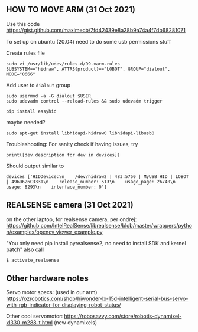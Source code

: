 
## HOW TO MOVE ARM (31 Oct 2021)

Use this code
https://gist.github.com/maximecb/7fd42439e8a28b9a74a4f7db68281071

To set up on ubuntu (20.04) need to do some usb permissions stuff

Create rules file
```
sudo vi /usr/lib/udev/rules.d/99-xarm.rules
SUBSYSTEM=="hidraw", ATTRS{product}=="LOBOT", GROUP="dialout", MODE="0666"
```

Add user to `dialout` group
```
sudo usermod -a -G dialout $USER
sudo udevadm control --reload-rules && sudo udevadm trigger
```

```
pip install easyhid
```

maybe needed? 
```
sudo apt-get install libhidapi-hidraw0 libhidapi-libusb0
````

Troubleshooting: 
For sanity check if having issues, try 
```
print([dev.description for dev in devices])
```

Should output similar to 
```
devices ['HIDDevice:\n    /dev/hidraw2 | 483:5750 | MyUSB_HID | LOBOT | 496D626C3331\n    release_number: 513\n    usage_page: 26740\n    usage: 8293\n    interface_number: 0']
```

## REALSENSE camera (31 Oct 2021)

on the other laptop, for realsense camera, per ondrej:
https://github.com/IntelRealSense/librealsense/blob/master/wrappers/python/examples/opencv_viewer_example.py

"You only need pip install pyrealsense2, no need to install SDK and kernel patch"
also call
```
$ activate_realsense
```


## Other hardware notes

Servo motor specs:
(used in our arm)
https://ozrobotics.com/shop/hiwonder-lx-15d-intelligent-serial-bus-servo-with-rgb-indicator-for-displaying-robot-status/ 

Other cool servomotor: https://robosavvy.com/store/robotis-dynamixel-xl330-m288-t.html (new dynamixels)
